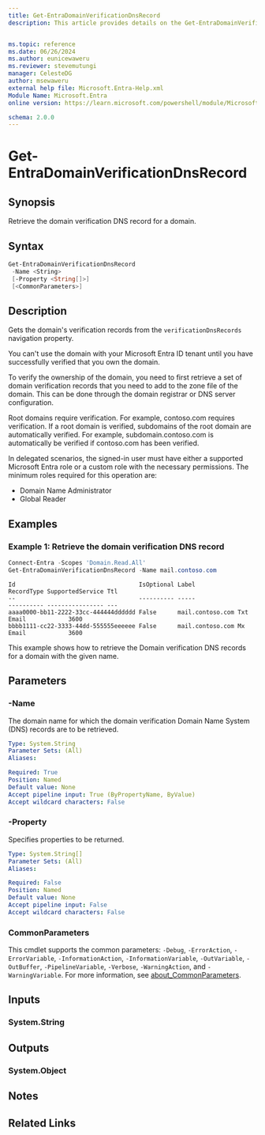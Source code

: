 ```yaml
---
title: Get-EntraDomainVerificationDnsRecord
description: This article provides details on the Get-EntraDomainVerificationDnsRecord command.


ms.topic: reference
ms.date: 06/26/2024
ms.author: eunicewaweru
ms.reviewer: stevemutungi
manager: CelesteDG
author: msewaweru
external help file: Microsoft.Entra-Help.xml
Module Name: Microsoft.Entra
online version: https://learn.microsoft.com/powershell/module/Microsoft.Entra/Get-EntraDomainVerificationDnsRecord

schema: 2.0.0
---
```


# Get-EntraDomainVerificationDnsRecord

## Synopsis

Retrieve the domain verification DNS record for a domain.

## Syntax

```powershell
Get-EntraDomainVerificationDnsRecord
 -Name <String>
 [-Property <String[]>]
 [<CommonParameters>]
```

## Description

Gets the domain's verification records from the `verificationDnsRecords` navigation property.

You can't use the domain with your Microsoft Entra ID tenant until you have successfully verified that you own the domain.

To verify the ownership of the domain, you need to first retrieve a set of domain verification records that you need to add to the zone file of the domain. This can be done through the domain registrar or DNS server configuration.

Root domains require verification. For example, contoso.com requires verification. If a root domain is verified, subdomains of the root domain are automatically verified. For example, subdomain.contoso.com is automatically be verified if contoso.com has been verified.

In delegated scenarios, the signed-in user must have either a supported Microsoft Entra role or a custom role with the necessary permissions. The minimum roles required for this operation are:

- Domain Name Administrator
- Global Reader

## Examples

### Example 1: Retrieve the domain verification DNS record

```powershell
Connect-Entra -Scopes 'Domain.Read.All'
Get-EntraDomainVerificationDnsRecord -Name mail.contoso.com
```

```Output
Id                                   IsOptional Label                              RecordType SupportedService Ttl
--                                   ---------- -----                              ---------- ---------------- ---
aaaa0000-bb11-2222-33cc-444444dddddd False      mail.contoso.com Txt        Email            3600
bbbb1111-cc22-3333-44dd-555555eeeeee False      mail.contoso.com Mx         Email            3600
```

This example shows how to retrieve the Domain verification DNS records for a domain with the given name.

## Parameters

### -Name

The domain name for which the domain verification Domain Name System (DNS) records are to be retrieved.

```yaml
Type: System.String
Parameter Sets: (All)
Aliases:

Required: True
Position: Named
Default value: None
Accept pipeline input: True (ByPropertyName, ByValue)
Accept wildcard characters: False
```

### -Property

Specifies properties to be returned.

```yaml
Type: System.String[]
Parameter Sets: (All)
Aliases:

Required: False
Position: Named
Default value: None
Accept pipeline input: False
Accept wildcard characters: False
```

### CommonParameters

This cmdlet supports the common parameters: `-Debug`, `-ErrorAction`, `-ErrorVariable`, `-InformationAction`, `-InformationVariable`, `-OutVariable`, `-OutBuffer`, `-PipelineVariable`, `-Verbose`, `-WarningAction`, and `-WarningVariable`. For more information, see [about_CommonParameters](https://go.microsoft.com/fwlink/?LinkID=113216).

## Inputs

### System.String

## Outputs

### System.Object

## Notes

## Related Links
